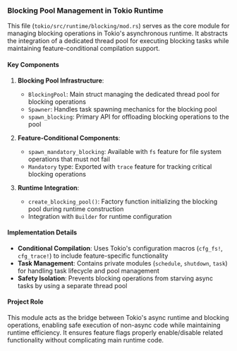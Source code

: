 ### Blocking Pool Management in Tokio Runtime

This file (`tokio/src/runtime/blocking/mod.rs`) serves as the core module for managing blocking operations in Tokio's asynchronous runtime. It abstracts the integration of a dedicated thread pool for executing blocking tasks while maintaining feature-conditional compilation support.

#### Key Components

1. **Blocking Pool Infrastructure**:
   - `BlockingPool`: Main struct managing the dedicated thread pool for blocking operations
   - `Spawner`: Handles task spawning mechanics for the blocking pool
   - `spawn_blocking`: Primary API for offloading blocking operations to the pool

2. **Feature-Conditional Components**:
   - `spawn_mandatory_blocking`: Available with `fs` feature for file system operations that must not fail
   - `Mandatory` type: Exported with `trace` feature for tracking critical blocking operations

3. **Runtime Integration**:
   - `create_blocking_pool()`: Factory function initializing the blocking pool during runtime construction
   - Integration with `Builder` for runtime configuration

#### Implementation Details

- **Conditional Compilation**: Uses Tokio's configuration macros (`cfg_fs!`, `cfg_trace!`) to include feature-specific functionality
- **Task Management**: Contains private modules (`schedule`, `shutdown`, `task`) for handling task lifecycle and pool management
- **Safety Isolation**: Prevents blocking operations from starving async tasks by using a separate thread pool

#### Project Role

This module acts as the bridge between Tokio's async runtime and blocking operations, enabling safe execution of non-async code while maintaining runtime efficiency. It ensures feature flags properly enable/disable related functionality without complicating main runtime code.
